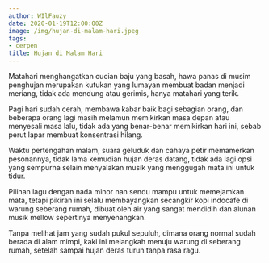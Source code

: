 ```yaml
---
author: WIlFauzy
date: 2020-01-19T12:00:00Z
image: /img/hujan-di-malam-hari.jpeg
tags:
- cerpen
title: Hujan di Malam Hari
---
```


Matahari menghangatkan cucian baju yang basah, hawa panas di musim penghujan merupakan kutukan yang lumayan membuat badan menjadi meriang, tidak ada mendung atau gerimis, hanya matahari yang terik.

Pagi hari sudah cerah, membawa kabar baik bagi sebagian orang, dan beberapa orang lagi masih melamun memikirkan masa depan atau menyesali masa lalu, tidak ada yang benar-benar memikirkan hari ini, sebab perut lapar membuat konsentrasi hilang.

Waktu pertengahan malam, suara geluduk dan cahaya petir memamerkan pesonannya, tidak lama kemudian hujan deras datang, tidak ada lagi opsi yang sempurna selain menyalakan musik yang menggugah mata ini untuk tidur.

Pilihan lagu dengan nada minor nan sendu mampu untuk memejamkan mata, tetapi pikiran ini selalu membayangkan secangkir kopi indocafe di warung seberang rumah, dibuat oleh air yang sangat mendidih dan alunan musik mellow sepertinya menyenangkan.

Tanpa melihat jam yang sudah pukul sepuluh, dimana orang normal sudah berada di alam mimpi, kaki ini melangkah menuju warung di seberang rumah, setelah sampai hujan deras turun tanpa rasa ragu.